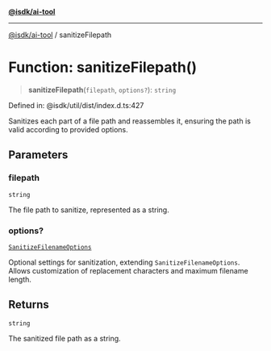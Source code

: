[**@isdk/ai-tool**](../README.md)

***

[@isdk/ai-tool](../globals.md) / sanitizeFilepath

# Function: sanitizeFilepath()

> **sanitizeFilepath**(`filepath`, `options?`): `string`

Defined in: @isdk/util/dist/index.d.ts:427

Sanitizes each part of a file path and reassembles it, ensuring the path is valid according to provided options.

## Parameters

### filepath

`string`

The file path to sanitize, represented as a string.

### options?

[`SanitizeFilenameOptions`](../interfaces/SanitizeFilenameOptions.md)

Optional settings for sanitization, extending `SanitizeFilenameOptions`. Allows customization of replacement characters and maximum filename length.

## Returns

`string`

The sanitized file path as a string.
